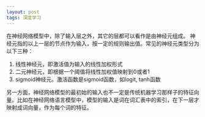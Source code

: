 ```yaml
---
layout: post
tags: 深度学习
---
```


在神经网络模型中，除了输入层之外，其它的层都可以看作是由神经元组成。
神经元指的以上一层的节点作为输入，按一定的规则输出值。常见的神经元类型分为以下三种：

1. 线性神经元，即激活值为输入的线性加权形式
2. 二元神经元，即根据一个阈值将线性加权值映射到0或者1
2. sigmoid神经元。激活函数是sigmoid函数，如logit, tanh函数

另一方面，神经网络模型的最初始的输入也不一定是传统机器学习那样子的特征向量。比如在神经网络语言模型中，模型的输入是词在词汇表中的索引，在下一层才映射成词向量，作为每个词的特征。

